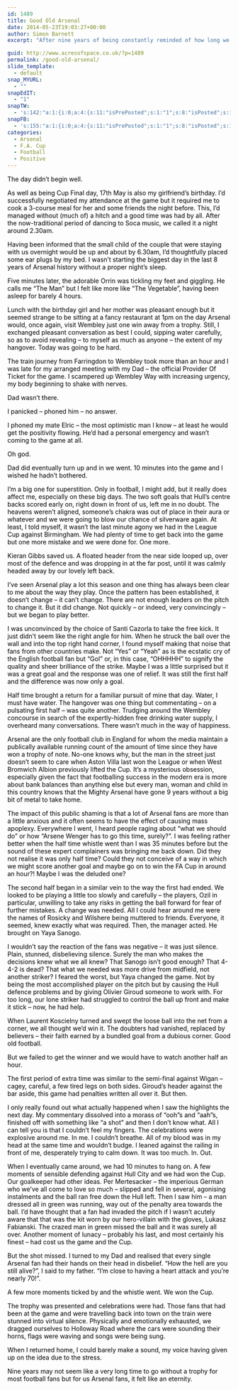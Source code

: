 ```yaml
---
id: 1489
title: Good Old Arsenal
date: 2014-05-23T19:03:27+00:00
author: Simon Barnett
excerpt: "After nine years of being constantly reminded of how long we've gone without a trophy, Saturday was a blessed relief."

guid: http://www.acresofspace.co.uk/?p=1489
permalink: /good-old-arsenal/
slide_template:
  - default
snap_MYURL:
  - ""
snapEdIT:
  - "1"
snapTW:
  - 's:142:"a:1:{i:0;a:4:{s:11:"isPrePosted";s:1:"1";s:8:"isPosted";s:1:"1";s:4:"pgID";s:18:"469965806663897088";s:5:"pDate";s:19:"2014-05-23 22:19:14";}}";'
snapFB:
  - 's:155:"a:1:{i:0;a:4:{s:11:"isPrePosted";s:1:"1";s:8:"isPosted";s:1:"1";s:4:"pgID";s:31:"152182394833573_732496923468781";s:5:"pDate";s:19:"2014-05-23 22:23:33";}}";'
categories:
  - Arsenal
  - F.A. Cup
  - Football
  - Positive
---
```

<p style="color: #000000;">
  The day didn&#8217;t begin well.
</p>

<p style="color: #000000;">
  As well as being Cup Final day, 17th May is also my girlfriend&#8217;s birthday. I&#8217;d successfully negotiated my attendance at the game but it required me to cook a 3-course meal for her and some friends the night before. This, I&#8217;d managed without (much of) a hitch and a good time was had by all. After the now-traditional period of dancing to Soca music, we called it a night around 2.30am.
</p>

<p style="color: #000000;">
  Having been informed that the small child of the couple that were staying with us overnight would be up and about by 6.30am, I&#8217;d thoughtfully placed some ear plugs by my bed. I wasn&#8217;t starting the biggest day in the last 8 years of Arsenal history without a proper night&#8217;s sleep.
</p>

<p style="color: #000000;">
  Five minutes later, the adorable Orrin was tickling my feet and giggling. He calls me &#8220;The Man&#8221; but I felt like more like &#8220;The Vegetable&#8221;, having been asleep for barely 4 hours.
</p>

<p style="color: #000000;">
  Lunch with the birthday girl and her mother was pleasant enough but it seemed strange to be sitting at a fancy restaurant at 1pm on the day Arsenal would, once again, visit Wembley just one win away from a trophy. Still, I exchanged pleasant conversation as best I could, sipping water carefully, so as to avoid revealing &#8211; to myself as much as anyone &#8211; the extent of my hangover. Today was going to be hard.
</p>

<p style="color: #000000;">
  The train journey from Farringdon to Wembley took more than an hour and I was late for my arranged meeting with my Dad &#8211; the official Provider Of Ticket for the game. I scampered up Wembley Way with increasing urgency, my body beginning to shake with nerves.
</p>

<p style="color: #000000;">
  Dad wasn&#8217;t there.
</p>

<p style="color: #000000;">
  I panicked &#8211; phoned him &#8211; no answer.
</p>

<p style="color: #000000;">
  I phoned my mate Elric &#8211; the most optimistic man I know &#8211; at least he would get the positivity flowing. He&#8217;d had a personal emergency and wasn&#8217;t coming to the game at all.
</p>

<p style="color: #000000;">
  Oh god.
</p>

<p style="color: #000000;">
  Dad did eventually turn up and in we went. 10 minutes into the game and I wished he hadn&#8217;t bothered.
</p>

<p style="color: #000000;">
  I&#8217;m a big one for superstition. Only in football, I might add, but it really does affect me, especially on these big days. The two soft goals that Hull&#8217;s centre backs scored early on, right down in front of us, left me in no doubt. The heavens weren&#8217;t aligned, someone&#8217;s chakra was out of place in their aura or whatever and we were going to blow our chance of silverware again. At least, I told myself, it wasn&#8217;t the last minute agony we had in the League Cup against Birmingham. We had plenty of time to get back into the game but one more mistake and we were done for. One more.
</p>

<p style="color: #000000;">
  Kieran Gibbs saved us. A floated header from the near side looped up, over most of the defence and was dropping in at the far post, until it was calmly headed away by our lovely left back.
</p>

<p style="color: #000000;">
  I&#8217;ve seen Arsenal play a lot this season and one thing has always been clear to me about the way they play. Once the pattern has been established, it doesn&#8217;t change &#8211; it can&#8217;t change. There are not enough leaders on the pitch to change it. But it did change. Not quickly &#8211; or indeed, very convincingly &#8211; but we began to play better.
</p>

<p style="color: #000000;">
  I was unconvinced by the choice of Santi Cazorla to take the free kick. It just didn&#8217;t seem like the right angle for him. When he struck the ball over the wall and into the top right hand corner, I found myself making that noise that fans from other countries make. Not &#8220;Yes&#8221; or &#8220;Yeah&#8221; as is the ecstatic cry of the English football fan but &#8220;Gol&#8221; or, in this case, &#8220;OHHHHH&#8221; to signify the quality and sheer brilliance of the strike. Maybe I was a little surprised but it was a great goal and the response was one of relief. It was still the first half and the difference was now only a goal.
</p>

<p style="color: #000000;">
  Half time brought a return for a familiar pursuit of mine that day. Water, I must have water. The hangover was one thing but commentating &#8211; on a pulsating first half &#8211; was quite another. Trudging around the Wembley concourse in search of the expertly-hidden free drinking water supply, I overheard many conversations. There wasn&#8217;t much in the way of happiness.
</p>

<p style="color: #000000;">
  Arsenal are the only football club in England for whom the media maintain a publically available running count of the amount of time since they have won a trophy of note. No-one knows why, but the man in the street just doesn&#8217;t seem to care when Aston Villa last won the League or when West Bromwich Albion previously lifted the Cup. It&#8217;s a mysterious obsession, especially given the fact that footballing success in the modern era is more about bank balances than anything else but every man, woman and child in this country knows that the Mighty Arsenal have gone 9 years without a big bit of metal to take home.
</p>

<p style="color: #000000;">
  The impact of this public shaming is that a lot of Arsenal fans are more than a little anxious and it often seems to have the effect of causing mass apoplexy. Everywhere I went, I heard people raging about &#8220;what we should do&#8221; or how &#8220;Arsene Wenger has to go this time, surely?&#8221;. I was feeling rather better when the half time whistle went than I was 35 minutes before but the sound of these expert complainers was bringing me back down. Did they not realise it was only half time? Could they not conceive of a way in which we might score another goal and maybe go on to win the FA Cup in around an hour?! Maybe I was the deluded one?
</p>

<p style="color: #000000;">
  The second half began in a similar vein to the way the first had ended. We looked to be playing a little too slowly and carefully &#8211; the players, Ozil in particular, unwilling to take any risks in getting the ball forward for fear of further mistakes. A change was needed. All I could hear around me were the names of Rosicky and Wilshere being muttered to friends. Everyone, it seemed, knew exactly what was required. Then, the manager acted. He brought on Yaya Sanogo.
</p>

<p style="color: #000000;">
  I wouldn&#8217;t say the reaction of the fans was negative &#8211; it was just silence. Plain, stunned, disbelieving silence. Surely the man who makes the decisions knew what we all knew? That Sanogo isn&#8217;t good enough? That 4-4-2 is dead? That what we needed was more drive from midfield, not another striker? I feared the worst, but Yaya changed the game. Not by being the most accomplished player on the pitch but by causing the Hull defence problems and by giving Olivier Giroud someone to work with. For too long, our lone striker had struggled to control the ball up front and make it stick &#8211; now, he had help.
</p>

<p style="color: #000000;">
  When Laurent Koscielny turned and swept the loose ball into the net from a corner, we all thought we&#8217;d win it. The doubters had vanished, replaced by believers &#8211; their faith earned by a bundled goal from a dubious corner. Good old football.
</p>

<p style="color: #000000;">
  But we failed to get the winner and we would have to watch another half an hour.
</p>

<p style="color: #000000;">
  The first period of extra time was similar to the semi-final against Wigan &#8211; cagey, careful, a few tired legs on both sides. Giroud&#8217;s header against the bar aside, this game had penalties written all over it. But then.
</p>

<p style="color: #000000;">
  I only really found out what actually happened when I saw the highlights the next day. My commentary dissolved into a morass of &#8220;ooh&#8221;s and &#8220;aah&#8221;s, finished off with something like &#8220;a shot&#8221; and then I don&#8217;t know what. All I can tell you is that I couldn&#8217;t feel my fingers. The celebrations were explosive around me. In me. I couldn&#8217;t breathe. All of my blood was in my head at the same time and wouldn&#8217;t budge. I leaned against the railing in front of me, desperately trying to calm down. It was too much. In. Out.
</p>

<p style="color: #000000;">
  When I eventually came around, we had 10 minutes to hang on. A few moments of sensible defending against Hull City and we had won the Cup. Our goalkeeper had other ideas. Per Mertesacker &#8211; the imperious German who we&#8217;ve all come to love so much &#8211; slipped and fell in several, agonising instalments and the ball ran free down the Hull left. Then I saw him &#8211; a man dressed all in green was running, way out of the penalty area towards the ball. I&#8217;d have thought that a fan had invaded the pitch if I wasn&#8217;t acutely aware that that was the kit worn by our hero-villain with the gloves, Lukasz Fabianski. The crazed man in green missed the ball and it was surely all over. Another moment of lunacy &#8211; probably his last, and most certainly his finest &#8211; had cost us the game and the Cup.
</p>

<p style="color: #000000;">
  But the shot missed. I turned to my Dad and realised that every single Arsenal fan had their hands on their head in disbelief. &#8220;How the hell are you still alive?&#8221;, I said to my father. &#8220;I&#8217;m close to having a heart attack and you&#8217;re nearly 70!&#8221;.
</p>

<p style="color: #000000;">
  A few more moments ticked by and the whistle went. We won the Cup.
</p>

<p style="color: #000000;">
  The trophy was presented and celebrations were had. Those fans that had been at the game and were travelling back into town on the train were stunned into virtual silence. Physically and emotionally exhausted, we dragged ourselves to Holloway Road where the cars were sounding their horns, flags were waving and songs were being sung.
</p>

<p style="color: #000000;">
  When I returned home, I could barely make a sound, my voice having given up on the idea due to the stress.
</p>

<p style="color: #000000;">
  Nine years may not seem like a very long time to go without a trophy for most football fans but for us Arsenal fans, it felt like an eternity.
</p>

